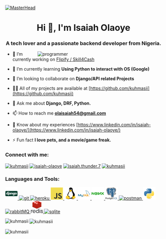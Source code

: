 [![MasterHead](https://images.unsplash.com/photo-1592424002053-21f369ad7fdb?ixlib=rb-1.2.1&ixid=MnwxMjA3fDB8MHxwaG90by1wYWdlfHx8fGVufDB8fHx8&auto=format&fit=crop&w=1374&q=80)](https://github.com/kuhmasii)

<h1 align="center">Hi 👋, I'm Isaiah Olaoye</h1>
<h3 align="center">A tech lover and a passionate backend developer from Nigeria.</h3>
<img align='right' alt='programmer' width='400' src='https://imgs.search.brave.com/yVQR56bl2JL1wf9V9HsGZ5o17fI3XdTsgqIQW90w_cE/rs:fit:734:225:1/g:ce/aHR0cHM6Ly90c2Uz/Lm1tLmJpbmcubmV0/L3RoP2lkPU9JUC5X/ejdxMlBiU1N4blJn/MV9SMGpYeXF3SGFF/eSZwaWQ9QXBp'>

- 🔭 I’m currently working on [Flipify / Skill4Cash](https://github.com/kuhmasii/flipify-backend)

- 🌱 I’m currently learning **Using Python to interact with OS (Google)**

- 👯 I’m looking to collaborate on **Django/API related Projects**

- 👨‍💻 All of my projects are available at [https://github.com/kuhmasii](https://github.com/kuhmasii)

- 💬 Ask me about **Django, DRF, Python.**

- 📫 How to reach me **olaisaiah54@gmail.com**

- 📄 Know about my experiences [https://www.linkedin.com/in/isaiah-olaoye/](https://www.linkedin.com/in/isaiah-olaoye/)

- ⚡ Fun fact **I love pets, and a movie/game freak.**

<h3 align="left">Connect with me:</h3>
<p align="left">
<a href="https://twitter.com/kuhmasii" target="blank"><img align="center" src="https://raw.githubusercontent.com/rahuldkjain/github-profile-readme-generator/master/src/images/icons/Social/twitter.svg" alt="kuhmasii" height="30" width="40" /></a>
<a href="https://linkedin.com/in/isaiah-olaoye" target="blank"><img align="center" src="https://raw.githubusercontent.com/rahuldkjain/github-profile-readme-generator/master/src/images/icons/Social/linked-in-alt.svg" alt="isaiah-olaoye" height="30" width="40" /></a>
<a href="https://fb.com/isaiah.thunder.7" target="blank"><img align="center" src="https://raw.githubusercontent.com/rahuldkjain/github-profile-readme-generator/master/src/images/icons/Social/facebook.svg" alt="isaiah.thunder.7" height="30" width="40" /></a>
<a href="https://instagram.com/kuhmasii" target="blank"><img align="center" src="https://raw.githubusercontent.com/rahuldkjain/github-profile-readme-generator/master/src/images/icons/Social/instagram.svg" alt="kuhmasii" height="30" width="40" /></a>
</p>

<h3 align="left">Languages and Tools:</h3>
<p align="left"> <a href="https://www.djangoproject.com/" target="_blank" rel="noreferrer"> <img src="https://raw.githubusercontent.com/devicons/devicon/master/icons/django/django-original.svg" alt="django" width="40" height="40"/> </a> <a href="https://git-scm.com/" target="_blank" rel="noreferrer"> <img src="https://www.vectorlogo.zone/logos/git-scm/git-scm-icon.svg" alt="git" width="40" height="40"/> </a> <a href="https://heroku.com" target="_blank" rel="noreferrer"> <img src="https://www.vectorlogo.zone/logos/heroku/heroku-icon.svg" alt="heroku" width="40" height="40"/> </a> <a href="https://developer.mozilla.org/en-US/docs/Web/JavaScript" target="_blank" rel="noreferrer"> <img src="https://raw.githubusercontent.com/devicons/devicon/master/icons/javascript/javascript-original.svg" alt="javascript" width="40" height="40"/> </a> <a href="https://www.linux.org/" target="_blank" rel="noreferrer"> <img src="https://raw.githubusercontent.com/devicons/devicon/master/icons/linux/linux-original.svg" alt="linux" width="40" height="40"/> </a> <a href="https://www.mysql.com/" target="_blank" rel="noreferrer"> <img src="https://raw.githubusercontent.com/devicons/devicon/master/icons/mysql/mysql-original-wordmark.svg" alt="mysql" width="40" height="40"/> </a> <a href="https://www.nginx.com" target="_blank" rel="noreferrer"> <img src="https://raw.githubusercontent.com/devicons/devicon/master/icons/nginx/nginx-original.svg" alt="nginx" width="40" height="40"/> </a> <a href="https://www.postgresql.org" target="_blank" rel="noreferrer"> <img src="https://raw.githubusercontent.com/devicons/devicon/master/icons/postgresql/postgresql-original-wordmark.svg" alt="postgresql" width="40" height="40"/> </a> <a href="https://postman.com" target="_blank" rel="noreferrer"> <img src="https://www.vectorlogo.zone/logos/getpostman/getpostman-icon.svg" alt="postman" width="40" height="40"/> </a> <a href="https://www.python.org" target="_blank" rel="noreferrer"> <img src="https://raw.githubusercontent.com/devicons/devicon/master/icons/python/python-original.svg" alt="python" width="40" height="40"/> </a> <a href="https://www.rabbitmq.com" target="_blank" rel="noreferrer"> <img src="https://www.vectorlogo.zone/logos/rabbitmq/rabbitmq-icon.svg" alt="rabbitMQ" width="40" height="40"/> </a> <a href="https://redis.io" target="_blank" rel="noreferrer"> <img src="https://raw.githubusercontent.com/devicons/devicon/master/icons/redis/redis-original-wordmark.svg" alt="redis" width="40" height="40"/> </a> <a href="https://www.sqlite.org/" target="_blank" rel="noreferrer"> <img src="https://www.vectorlogo.zone/logos/sqlite/sqlite-icon.svg" alt="sqlite" width="40" height="40"/> </a> </p>

<p><img align="left" src="https://github-readme-stats.vercel.app/api/top-langs?username=kuhmasii&show_icons=true&locale=en&layout=compact" alt="kuhmasii" /></p>

<p>&nbsp;<img align="center" src="https://github-readme-stats.vercel.app/api?username=kuhmasii&show_icons=true&locale=en" alt="kuhmasii" /></p>

<p><img align="center" src="https://github-readme-streak-stats.herokuapp.com/?user=kuhmasii&" alt="kuhmasii" /></p>
